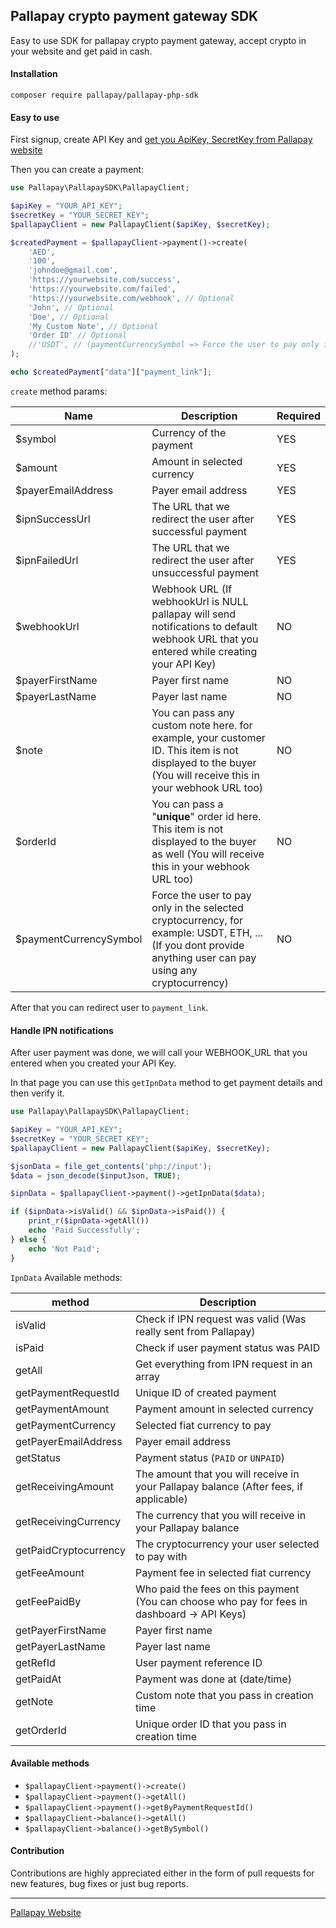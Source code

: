 ## Pallapay crypto payment gateway SDK

Easy to use SDK for pallapay crypto payment gateway, accept crypto in your website and get paid in cash.

#### Installation
```
composer require pallapay/pallapay-php-sdk
```

#### Easy to use

First signup, create API Key and [get you ApiKey, SecretKey from Pallapay website](https://www.pallapay.com)

Then you can create a payment:

```php
use Pallapay\PallapaySDK\PallapayClient;

$apiKey = "YOUR_API_KEY";
$secretKey = "YOUR_SECRET_KEY";
$pallapayClient = new PallapayClient($apiKey, $secretKey);

$createdPayment = $pallapayClient->payment()->create(
    'AED',
    '100',
    'johndoe@gmail.com',
    'https://yourwebsite.com/success',
    'https://yourwebsite.com/failed',
    'https://yourwebsite.com/webhook', // Optional
    'John', // Optional
    'Doe', // Optional
    'My Custom Note', // Optional
    'Order ID' // Optional
    //'USDT', // (paymentCurrencySymbol => Force the user to pay only in the selected currency, for example: USDT, ETH, ...) Optional
);

echo $createdPayment["data"]["payment_link"];
```

`create` method params:

| Name                   | Description                                                                                                                                                 | Required |
|------------------------|-------------------------------------------------------------------------------------------------------------------------------------------------------------|----------|
| $symbol                | Currency of the payment                                                                                                                                     | YES      |
| $amount                | Amount in selected currency                                                                                                                                 | YES      |
| $payerEmailAddress     | Payer email address                                                                                                                                         | YES      |
| $ipnSuccessUrl         | The URL that we redirect the user after successful payment                                                                                                  | YES      |
| $ipnFailedUrl          | The URL that we redirect the user after unsuccessful payment                                                                                                | YES      |
| $webhookUrl            | Webhook URL (If webhookUrl is NULL pallapay will send notifications to default webhook URL that you entered while creating your API Key)                    | NO       |
| $payerFirstName        | Payer first name                                                                                                                                            | NO       |
| $payerLastName         | Payer last name                                                                                                                                             | NO       |
| $note                  | You can pass any custom note here. for example, your customer ID. This item is not displayed to the buyer (You will receive this in your webhook URL too)   | NO       |
| $orderId               | You can pass a "**unique**" order id here. This item is not displayed to the buyer as well (You will receive this in your webhook URL too)                  | NO       |
| $paymentCurrencySymbol | Force the user to pay only in the selected cryptocurrency, for example: USDT, ETH, ... (If you dont provide anything user can pay using any cryptocurrency) | NO       |


After that you can redirect user to `payment_link`.

#### Handle IPN notifications

After user payment was done, we will call your WEBHOOK_URL that you entered when you created your API Key.

In that page you can use this `getIpnData` method to get payment details and then verify it.

```php
use Pallapay\PallapaySDK\PallapayClient;

$apiKey = "YOUR_API_KEY";
$secretKey = "YOUR_SECRET_KEY";
$pallapayClient = new PallapayClient($apiKey, $secretKey);

$jsonData = file_get_contents('php://input');
$data = json_decode($inputJson, TRUE);

$ipnData = $pallapayClient->payment()->getIpnData($data);

if ($ipnData->isValid() && $ipnData->isPaid()) {
    print_r($ipnData->getAll())
    echo 'Paid Successfully';
} else {
    echo 'Not Paid';
}
```

`IpnData` Available methods:

| method                | Description                                                                                  |
|-----------------------|----------------------------------------------------------------------------------------------|
| isValid               | Check if IPN request was valid (Was really sent from Pallapay)                               |
| isPaid                | Check if user payment status was PAID                                                        |
| getAll                | Get everything from IPN request in an array                                                  |
| getPaymentRequestId   | Unique ID of created payment                                                                 |
| getPaymentAmount      | Payment amount in selected currency                                                          |
| getPaymentCurrency    | Selected fiat currency to pay                                                                |
| getPayerEmailAddress  | Payer email address                                                                          |
| getStatus             | Payment status (`PAID` or `UNPAID`)                                                          |
| getReceivingAmount    | The amount that you will receive in your Pallapay balance (After fees, if applicable)        |
| getReceivingCurrency  | The currency that you will receive in your Pallapay balance                                  |
| getPaidCryptocurrency | The cryptocurrency your user selected to pay with                                            |
| getFeeAmount          | Payment fee in selected fiat currency                                                        |
| getFeePaidBy          | Who paid the fees on this payment (You can choose who pay for fees in dashboard -> API Keys) |
| getPayerFirstName     | Payer first name                                                                             |
| getPayerLastName      | Payer last name                                                                              |
| getRefId              | User payment reference ID                                                                    |
| getPaidAt             | Payment was done at (date/time)                                                              |
| getNote               | Custom note that you pass in creation time                                                   |
| getOrderId            | Unique order ID that you pass in creation time                                               |

#### Available methods

- `$pallapayClient->payment()->create()`
- `$pallapayClient->payment()->getAll()`
- `$pallapayClient->payment()->getByPaymentRequestId()`
- `$pallapayClient->balance()->getAll()`
- `$pallapayClient->balance()->getBySymbol()`

#### Contribution

Contributions are highly appreciated either in the form of pull requests for new features, bug fixes or just bug reports.

----------------------------------------------

[Pallapay Website](https://www.pallapay.com)

